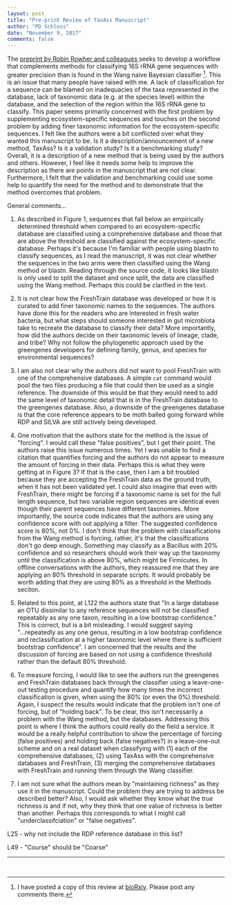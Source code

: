 ```yaml
---
layout: post
title: "Pre-print Review of TaxAss Manuscript"
author: "PD Schloss"
date: "November 9, 2017"
comments: false
---
```


The [preprint by Robin Rowher and colleagues ](https://www.biorxiv.org/content/early/2017/11/05/214288) seeks to develop a workflow that complements methods for classifying 16S rRNA gene sequences with greater precision than is found in the Wang naive Bayesian classifier [^1]. This is an issue that many people have raised with me. A lack of classification for a sequence can be blamed on inadequacies of the taxa represented in the database, lack of taxonomic data (e.g. at the species level) within the database, and the selection of the region within the 16S rRNA gene to classify. This paper seems primarily concerned with the first problem by supplementing ecosystem-specific sequences and touches on the second problem by adding finer taxonomic information for the ecosystem-specific sequences. I felt like the authors were a bit conflicted over what they wanted this manuscript to be. Is it a description/announcement of a new method, TaxAss? Is it a validation study? Is it a benchmarking study? Overall, it is a description of a new method that is being used by the authors and others. However, I feel like it needs some help to improve the description as there are points in the manuscript that are not clear. Furthermore, I felt that the validation and benchmarking could use some help to quantify the need for the method and to demonstrate that the method overcomes that problem.


General comments...
1. As described in Figure 1, sequences that fall below an empirically determined threshold when compared to an ecosystem-specific database are classified using a comprehensive database and those that are above the threshold are classified against the ecosystem-specific database. Perhaps it's because I'm familiar with people using blastn to classify sequences, as I read the manuscript, it was not clear whether the sequences in the two arms were then classified using the Wang method or blastn. Reading through the source code, it looks like blastn is only used to split the dataset and once split, the data are classified using the Wang method. Perhaps this could be clarified in the text.

2. It is not clear how the FreshTrain database was developed or how it is curated to add finer taxonomic names to the sequences. The authors have done this for the readers who are interested in fresh water bacteria, but what steps should someone interested in gut microbiota take to recreate the database to classify their data? More importantly, how did the authors decide on their taxonomic levels of lineage, clade, and tribe? Why not follow the phylogenetic approach used by the greengenes developers for defining family, genus, and species for environmental sequences?

3. I am also not clear why the authors did not want to pool FreshTrain with one of the comprehensive databases. A simple `cat` command would pool the two files producing a file that could then be used as a single reference. The downside of this would be that they would need to add the same level of taxonomic detail that is in the FreshTrain database to the greengenes database. Also, a downside of the greengenes database is that the core reference appears to be moth balled going forward while RDP and SILVA are still actively being developed.

4. One motivation that the authors state for the method is the issue of "forcing". I would call these "false positives", but I get their point. The authors raise this issue numerous times. Yet I was unable to find a citation that quantifies forcing and the authors do not appear to measure the amount of forcing in their data. Perhaps this is what they were getting at in Figure 3? If that is the case, then I am a bit troubled because they are accepting the FreshTrain data as the ground truth, when it has not been validated yet. I could also imagine that even with FreshTrain, there might be forcing if a taxonomic name is set for the full length sequence, but two variable region sequences are identical even though their parent sequences have different taxonomies. More importantly, the source code indicates that the authors are using any confidence score with out applying a filter. The suggested confidence score is 80%, not 0%. I don't think that the problem with classifications from the Wang method is forcing, rather, it's that the classifications don't go deep enough. Something may classify as a Bacillus with 20% confidence and so researchers should work their way up the taxonomy until the classification is above 80%, which might be Firmicutes. In offline conversations with the authors, they reassured me that they are applying an 80% threshold in separate scripts. It would probably be worth adding that they are using 80% as a threshold in the Methods seciton.

5. Related to this point, at L122 the authors state that "In a large database an OTU dissimilar to any reference sequences will not be classified repeatably as any one taxon, resulting in a low bootstrap confidence." This is correct, but is a bit misleading. I would suggest saying "...repeatedly as any one genus, resulting in a low bootstrap confidence and reclassification at a higher taxonomic level where there is sufficient bootstrap confidence". I am concerned that the results and the discussion of forcing are based on not using a confidence threshold rather than the default 80% threshold.

6. To measure forcing, I would like to see the authors run the greengenes and FreshTrain databases back through the classifier using a leave-one-out testing procedure and quantify how many times the incorrect classification is given, when using the 80% (or even the 0%) threshold. Again, I suspect the results would indicate that the problem isn't one of forcing, but of "holding back". To be clear, this isn't necessarily a problem with the Wang method, but the databases. Addressing this point is where I think the authors could really do the field a service. It would be a really helpful contribution to show the percentage of forcing (false positives) and holding back (false negatives?) in a leave-one-out scheme and on a real dataset when classifying with (1) each of the comprehensive databases, (2) using TaxAss with the comprehensive databases and FreshTrain, (3) merging the comprehensive databases with FreshTrain and running them through the Wang classifier.

7. I am not sure what the authors mean by "maintaining richness" as they use it in the manuscript. Could the problem they are trying to address be described better? Also, I would ask whether they know what the *true* richness is and if not, why they think that one value of richness is better than another. Perhaps this corresponds to what I might call "underclassifciation" or "false negatives".

L25 - why not include the RDP reference database in this list?

L49 - "Course" should be "Coarse"


---

<br>

[^1]: I have posted a copy of this review at [bioRxiv](https://www.biorxiv.org/content/early/2017/11/05/214288#comment-3607815202). Please post any comments there.
